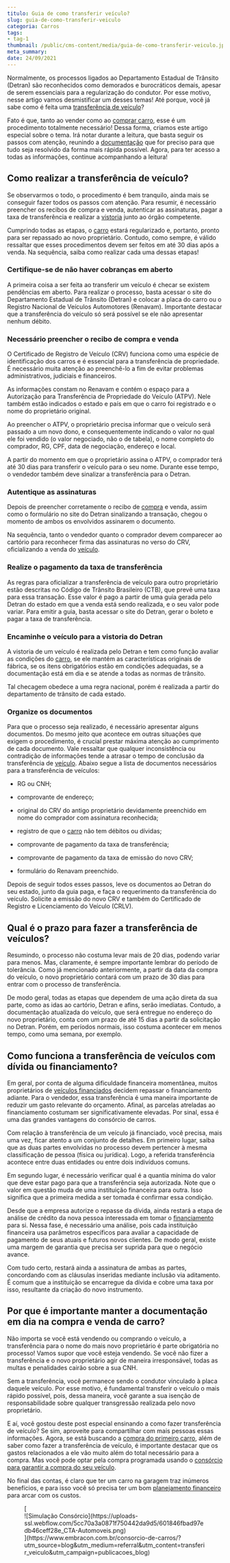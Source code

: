 ```yaml
---
titulo: Guia de como transferir veículo?
slug: guia-de-como-transferir-veiculo
categoria: Carros
tags:
- tag-1
thumbnail: /public/cms-content/media/guia-de-como-transferir-veiculo.jpg
meta_summary: 
date: 24/09/2021
---
```

Normalmente, os processos ligados ao Departamento Estadual de Trânsito (Detran) são reconhecidos como demorados e burocráticos demais, apesar de serem essenciais para a regularização do condutor. Por esse motivo, nesse artigo vamos desmistificar um desses temas! Até porque, você já sabe como é feita uma [transferência de veículo](https://www.embracon.com.br/blog/transferencia-de-veiculo-como-funciona)?

Fato é que, tanto ao vender como ao [comprar carro](https://www.embracon.com.br/blog/4-motivos-para-voce-comprar-um-carro-novo), esse é um procedimento totalmente necessário! Dessa forma, criamos este artigo especial sobre o tema. Irá notar durante a leitura, que basta seguir os passos com atenção, reunindo a [documentação](https://www.embracon.com.br/blog/documentacao-para-consorcio-tire-suas-principais-duvidas) que for preciso para que tudo seja resolvido da forma mais rápida possível. Agora, para ter acesso a todas as informações, continue acompanhando a leitura!

Como realizar a transferência de veículo? 
------------------------------------------

Se observarmos o todo, o procedimento é bem tranquilo, ainda mais se conseguir fazer todos os passos com atenção. Para resumir, é necessário preencher os recibos de compra e venda, autenticar as assinaturas, pagar a taxa de transferência e realizar a [vistoria](https://www.embracon.com.br/blog/saiba-como-funciona-o-laudo-de-vistoria-no-consorcio) junto ao órgão competente.

Cumprindo todas as etapas, o [carro](https://www.embracon.com.br/blog/consorcio-de-carro-compre-seu-automovel-sem-juros) estará regularizado e, portanto, pronto para ser repassado ao novo proprietário. Contudo, como sempre, é válido ressaltar que esses procedimentos devem ser feitos em até 30 dias após a venda. Na sequência, saiba como realizar cada uma dessas etapas!

### Certifique-se de não haver cobranças em aberto 

A primeira coisa a ser feita ao transferir um veículo é checar se existem pendências em aberto. Para realizar o processo, basta acessar o site do Departamento Estadual de Trânsito (Detran) e colocar a placa do carro ou o Registro Nacional de Veículos Automotores (Renavam). Importante destacar que a transferência do veículo só será possível se ele não apresentar nenhum débito.

### Necessário preencher o recibo de compra e venda 

O Certificado de Registro de Veículo (CRV) funciona como uma espécie de identificação dos carros e é essencial para a transferência de propriedade. É necessário muita atenção ao preenchê-lo a fim de evitar problemas administrativos, judiciais e financeiros.

As informações constam no Renavam e contém o espaço para a Autorização para Transferência de Propriedade do Veículo (ATPV). Nele também estão indicados o estado e país em que o carro foi registrado e o nome do proprietário original.

Ao preencher o ATPV, o proprietário precisa informar que o veículo será passado a um novo dono, e consequentemente indicando o valor no qual ele foi vendido (o valor negociado, não o de tabela), o nome completo do comprador, RG, CPF, data de negociação, endereço e local.

A partir do momento em que o proprietário assina o ATPV, o comprador terá até 30 dias para transferir o veículo para o seu nome. Durante esse tempo, o vendedor também deve sinalizar a transferência para o Detran.

### Autentique as assinaturas 

Depois de preencher corretamente o recibo de [compra](https://www.embracon.com.br/blog/os-cuidados-que-voce-precisa-ter-na-compra-de-um-carro-usado) e venda, assim como o formulário no site do Detran sinalizando a transação, chegou o momento de ambos os envolvidos assinarem o documento.

Na sequência, tanto o vendedor quanto o comprador devem comparecer ao cartório para reconhecer firma das assinaturas no verso do CRV, oficializando a venda do [veículo](https://www.embracon.com.br/blog/sobre-o-consorcio-de-veiculos-embracon).

### Realize o pagamento da taxa de transferência 

As regras para oficializar a transferência de veículo para outro proprietário estão descritas no Código de Trânsito Brasileiro (CTB), que prevê uma taxa para essa transação. Esse valor é pago a partir de uma guia gerada pelo Detran do estado em que a venda está sendo realizada, e o seu valor pode variar. Para emitir a guia, basta acessar o site do Detran, gerar o boleto e pagar a taxa de transferência.

### Encaminhe o veículo para a vistoria do Detran 

A vistoria de um veículo é realizada pelo Detran e tem como função avaliar as condições do [carro](https://www.embracon.com.br/blog/guia-completo-para-a-compra-do-primeiro-carro), se ele mantém as características originais de fábrica, se os itens obrigatórios estão em condições adequadas, se a documentação está em dia e se atende a todas as normas de trânsito.

Tal checagem obedece a uma regra nacional, porém é realizada a partir do departamento de trânsito de cada estado.

### Organize os documentos 

Para que o processo seja realizado, é necessário apresentar alguns documentos. Do mesmo jeito que acontece em outras situações que exigem o procedimento, é crucial prestar máxima atenção ao cumprimento de cada documento. Vale ressaltar que qualquer inconsistência ou contradição de informações tende a atrasar o tempo de conclusão da transferência de [veículo](https://www.embracon.com.br/blog/7-erros-comuns-ao-contratar-consorcios-de-veiculos-e-como-evita-los). Abaixo segue a lista de documentos necessários para a transferência de veículos:

- RG ou CNH;
- comprovante de endereço;
- original do CRV do antigo proprietário devidamente preenchido em nome do comprador com assinatura reconhecida;
- registro de que o [carro](https://www.embracon.com.br/blog/quer-trocar-de-carro-veja-como-o-consorcio-pode-te-ajudar) não tem débitos ou dívidas;
- comprovante de pagamento da taxa de transferência;

- comprovante de pagamento da taxa de emissão do novo CRV;
- formulário do Renavam preenchido.

Depois de seguir todos esses passos, leve os documentos ao Detran do seu estado, junto da guia paga, e faça o requerimento da transferência do veículo. Solicite a emissão do novo CRV e também do Certificado de Registro e Licenciamento do Veículo (CRLV).

Qual é o prazo para fazer a transferência de veículos? 
-------------------------------------------------------

Resumindo, o processo não costuma levar mais de 20 dias, podendo variar para menos. Mas, claramente, é sempre importante lembrar do período de tolerância. Como já mencionado anteriormente, a partir da data da compra do veículo, o novo proprietário contará com um prazo de 30 dias para entrar com o processo de transferência.

De modo geral, todas as etapas que dependem de uma ação direta da sua parte, como as idas ao cartório, Detran e afins, serão imediatas. Contudo, a documentação atualizada do veículo, que será entregue no endereço do novo proprietário, conta com um prazo de até 15 dias a partir da solicitação no Detran. Porém, em períodos normais, isso costuma acontecer em menos tempo, como uma semana, por exemplo.

Como funciona a transferência de veículos com dívida ou financiamento? 
-----------------------------------------------------------------------

Em geral, por conta de alguma dificuldade financeira momentânea, muitos proprietários de [veículos financiados](https://www.embracon.com.br/blog/7-coisas-para-levar-em-consideracao-ao-escolher-um-carro) decidem repassar o financiamento adiante. Para o vendedor, essa transferência é uma maneira importante de reduzir um gasto relevante do orçamento. Afinal, as parcelas atreladas ao financiamento costumam ser significativamente elevadas. Por sinal, essa é uma das grandes vantagens do consórcio de carros.

Com relação à transferência de um veículo já financiado, você precisa, mais uma vez, ficar atento a um conjunto de detalhes. Em primeiro lugar, saiba que as duas partes envolvidas no processo devem pertencer à mesma classificação de pessoa (física ou jurídica). Logo, a referida transferência acontece entre duas entidades ou entre dois indivíduos comuns.

Em segundo lugar, é necessário verificar qual é a quantia mínima do valor que deve estar pago para que a transferência seja autorizada. Note que o valor em questão muda de uma instituição financeira para outra. Isso significa que a primeira medida a ser tomada é confirmar essa condição.

Desde que a empresa autorize o repasse da dívida, ainda restará a etapa de análise de crédito da nova pessoa interessada em tomar o [financiamento](https://www.embracon.com.br/blog/quitacao-de-financiamento-como-usar-a-carta-de-credito) para si. Nessa fase, é necessário uma análise, pois cada instituição financeira usa parâmetros específicos para avaliar a capacidade de pagamento de seus atuais e futuros novos clientes. De modo geral, existe uma margem de garantia que precisa ser suprida para que o negócio avance.

Com tudo certo, restará ainda a assinatura de ambas as partes, concordando com as cláusulas inseridas mediante inclusão via aditamento. É comum que a instituição se encarregue da dívida e cobre uma taxa por isso, resultante da criação do novo instrumento.

Por que é importante manter a documentação em dia na compra e venda de carro? 
------------------------------------------------------------------------------

Não importa se você está vendendo ou comprando o veículo, a transferência para o nome do mais novo proprietário é parte obrigatória no processo! Vamos supor que você esteja vendendo. Se você não fizer a transferência e o novo proprietário agir de maneira irresponsável, todas as multas e penalidades cairão sobre a sua CNH.

Sem a transferência, você permanece sendo o condutor vinculado à placa daquele veículo. Por esse motivo, é fundamental transferir o veículo o mais rápido possível, pois, dessa maneira, você garante a sua isenção de responsabilidade sobre qualquer transgressão realizada pelo novo proprietário.

E aí, você gostou deste post especial ensinando a como fazer transferência de veículo? Se sim, aproveite para compartilhar com mais pessoas essas informações. Agora, se está buscando a [compra do primeiro carro](https://www.embracon.com.br/blog/carro-novo-ou-seminovo-saiba-qual-e-mais-vantajoso-no-cenario-atual), além de saber como fazer a transferência de veículo, é importante destacar que os gastos relacionados a ele vão muito além do total necessário para a compra. Mas você pode optar pela compra programada usando o [consórcio para garantir a compra do seu veículo](https://www.embracon.com.br/servicos/consorcio-automovel).

No final das contas, é claro que ter um carro na garagem traz inúmeros benefícios, e para isso você só precisa ter um bom [planejamento financeiro](https://www.embracon.com.br/blog/organize-suas-financas-antes-de-comprar-seu-primeiro-carro) para arcar com os custos.

<figure class="w-richtext-figure-type-image w-richtext-align-center">[<div>![Simulação Consórcio](https://uploads-ssl.webflow.com/5cc70a3a0871f750442da9d5/601846fbad97edb46ceff28e_CTA-Automoveis.png)</div>](https://www.embracon.com.br/consorcio-de-carros/?utm_source=blog&utm_medium=referral&utm_content=transferir_veiculo&utm_campaign=publicacoes_blog)</figure>

